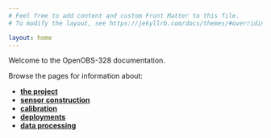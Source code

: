 ```yaml
---
# Feel free to add content and custom Front Matter to this file.
# To modify the layout, see https://jekyllrb.com/docs/themes/#overriding-theme-defaults

layout: home
---
```


Welcome to the OpenOBS-328 documentation. 

Browse the pages for information about: 

* [**the project**](./about)
* [**sensor construction**](./build)
* [**calibration**](./calibration)
* [**deployments**](./deploy)
* [**data processing**](./data)


<!--https://docs.github.com/en/pages/setting-up-a-github-pages-site-with-jekyll/testing-your-github-pages-site-locally-with-jekyll-->